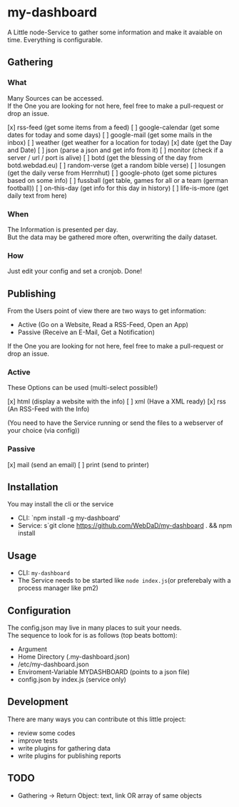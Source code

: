 # my-dashboard

A Little node-Service to gather some information and make it avaiable on time.
Everything is configurable.

## Gathering

### What

Many Sources can be accessed.  
If the One you are looking for not here, feel free to make a pull-request or drop an issue.

[x] rss-feed (get some items from a feed)
[ ] google-calendar (get some dates for today and some days)
[ ] google-mail (get some mails in the inbox)
[ ] weather (get weather for a location for today)
[x] date (get the Day and Date)
[ ] json (parse a json and get info from it)
[ ] monitor (check if a server / url / port is alive)
[ ] botd (get the blessing of the day from botd.webdad.eu)
[ ] random-verse (get a random bible verse)
[ ] losungen (get the daily verse from Herrnhut)
[ ] google-photo (get some pictures based on some info)
[ ] fussball (get table, games for all or a team (german football))
[ ] on-this-day (get info for this day in history)
[ ] life-is-more (get daily text from here)

### When

The Information is presented per day.  
But the data may be gathered more often, overwriting the daily dataset.

### How

Just edit your config and set a cronjob. Done!

## Publishing

From the Users point of view there are two ways to get information:

* Active (Go on a Website, Read a RSS-Feed, Open an App)
* Passive (Receive an E-Mail, Get a Notification)

If the One you are looking for not here, feel free to make a pull-request or drop an issue.

### Active

These Options can be used (multi-select possible!)

[x] html (display a website with the info)
[ ] xml (Have a XML ready)
[x] rss (An RSS-Feed with the Info)

(You need to have the Service running or send the files to a webserver of your choice (via config))

### Passive

[x] mail (send an email)
[ ] print (send to printer)

## Installation

You may install the cli or the service

* CLI: `npm install -g my-dashboard'
* Service: s`git clone https://github.com/WebDaD/my-dashboard . && npm install

## Usage

* CLI: `my-dashboard`
* The Service needs to be started like `node index.js`(or preferebaly with a process manager like pm2)

## Configuration

The config.json may live in many places to suit your needs.  
The sequence to look for is as follows (top beats bottom):

* Argument
* Home Directory (.my-dashboard.json)
* /etc/my-dashboard.json
* Enviroment-Variable MYDASHBOARD (points to a json file)
* config.json by index.js (service only)

## Development

There are many ways you can contribute ot this little project:

* review some codes
* improve tests
* write plugins for gathering data
* write plugins for publishing reports

## TODO

* Gathering -> Return Object: text, link OR array of same objects
